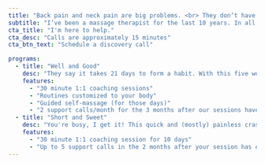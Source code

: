 ```yaml
---
title: "Back pain and neck pain are big problems. <br> They don’t have to be."
subtitle: "I’ve been a massage therapist for the last 10 years. In all my years treating clients, I’ve seen the same problem pop up over and over, back and neck pain. It is by far the most common issue I see and one with a, surprisingly, simple solution, which is why I've designed these simple, easy-to-follow, and effective programs to fit busy lifestyles and relieve pain with rapid, lasting results."
cta_title: "I'm here to help."
cta_desc: "Calls are approximately 15 minutes"
cta_btn_text: "Schedule a discovery call"

programs:
  - title: "Well and Good"
    desc: "They say it takes 21 days to form a habit. With this five week program, you get that plus a few extra to make sure it sticks!"
    features:
      - "30 minute 1:1 coaching sessions"
      - "Routines customized to your body"
      - "Guided self-massage (for those days)"
      - "2 support calls/month for the 3 months after our sessions have ended"
  - title: "Short and Sweet"
    desc: "You're busy, I get it! This quick and (mostly) painless crash course is just what you need! This program is a paired down version of my full length 5 week program."
    features:
      - "30 minute 1:1 coaching session for 10 days"
      - "Up to 5 support calls in the 2 months after your session has ended"
---
```

